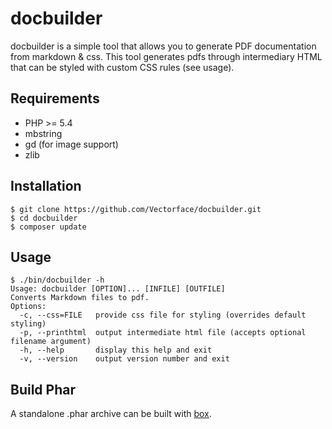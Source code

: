 # docbuilder

docbuilder is a simple tool that allows you to generate PDF documentation from markdown & css.
This tool generates pdfs through intermediary HTML that can be styled with custom CSS rules (see usage).

## Requirements

* PHP >= 5.4
* mbstring
* gd (for image support)
* zlib

## Installation

```shell
$ git clone https://github.com/Vectorface/docbuilder.git
$ cd docbuilder
$ composer update
```

## Usage

```shell
$ ./bin/docbuilder -h
Usage: docbuilder [OPTION]... [INFILE] [OUTFILE]
Converts Markdown files to pdf.
Options:
  -c, --css=FILE   provide css file for styling (overrides default styling)
  -p, --printhtml  output intermediate html file (accepts optional filename argument)
  -h, --help       display this help and exit
  -v, --version    output version number and exit
```

## Build Phar

A standalone .phar archive can be built with [box](http://box-project.org/ "Box Project").
